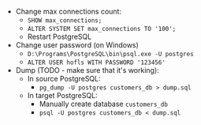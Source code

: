 * Change max connections count:
    * `SHOW max_connections;`
    * `ALTER SYSTEM SET max_connections TO '100';`
    * Restart PostgreSQL
* Change user password (on Windows) 
    * `D:\Programs\PostgreSQL\bin\psql.exe -U postgres`
    * `ALTER USER hofls WITH PASSWORD '123456'`
* Dump (TODO - make sure that it's working):
    * In source PostgreSQL:
        * `pg_dump -U postgres customers_db > dump.sql`
    * In target PostgreSQL:
        * Manually create database `customers_db`
        * `psql -U postgres customers_db < dump.sql`

